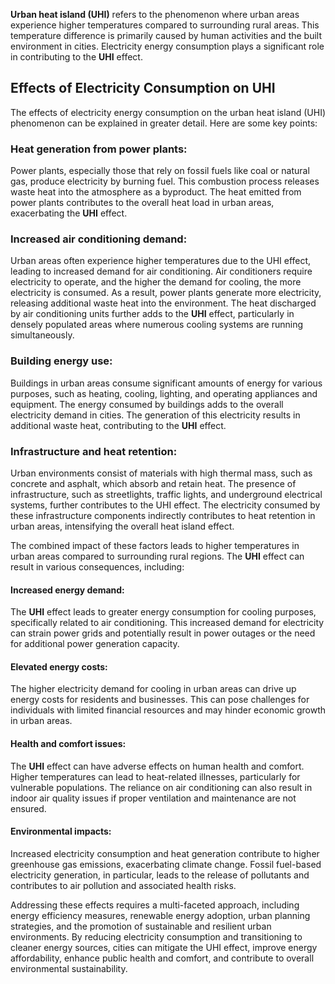 **Urban heat island (UHI)** refers to the phenomenon where urban areas experience higher temperatures compared to surrounding rural areas. This temperature difference is primarily caused by human activities and the built environment in cities. Electricity energy consumption plays a significant role in contributing to the **UHI** effect.

## Effects of **Electricity Consumption** on **UHI**
The effects of electricity energy consumption on the urban heat island (UHI) phenomenon can be explained in greater detail. Here are some key points:

### Heat generation from power plants: 
Power plants, especially those that rely on fossil fuels like coal or natural gas, produce electricity by burning fuel. This combustion process releases waste heat into the atmosphere as a byproduct. The heat emitted from power plants contributes to the overall heat load in urban areas, exacerbating the **UHI** effect.

### Increased air conditioning demand: 
Urban areas often experience higher temperatures due to the UHI effect, leading to increased demand for air conditioning. Air conditioners require electricity to operate, and the higher the demand for cooling, the more electricity is consumed. As a result, power plants generate more electricity, releasing additional waste heat into the environment. The heat discharged by air conditioning units further adds to the **UHI** effect, particularly in densely populated areas where numerous cooling systems are running simultaneously.

### Building energy use: 
Buildings in urban areas consume significant amounts of energy for various purposes, such as heating, cooling, lighting, and operating appliances and equipment. The energy consumed by buildings adds to the overall electricity demand in cities. The generation of this electricity results in additional waste heat, contributing to the **UHI** effect.

### Infrastructure and heat retention: 
Urban environments consist of materials with high thermal mass, such as concrete and asphalt, which absorb and retain heat. The presence of infrastructure, such as streetlights, traffic lights, and underground electrical systems, further contributes to the UHI effect. The electricity consumed by these infrastructure components indirectly contributes to heat retention in urban areas, intensifying the overall heat island effect.

The combined impact of these factors leads to higher temperatures in urban areas compared to surrounding rural regions. The **UHI** effect can result in various consequences, including:

#### Increased energy demand: 
The **UHI** effect leads to greater energy consumption for cooling purposes, specifically related to air conditioning. This increased demand for electricity can strain power grids and potentially result in power outages or the need for additional power generation capacity.

#### Elevated energy costs: 
The higher electricity demand for cooling in urban areas can drive up energy costs for residents and businesses. This can pose challenges for individuals with limited financial resources and may hinder economic growth in urban areas.

#### Health and comfort issues: 
The **UHI** effect can have adverse effects on human health and comfort. Higher temperatures can lead to heat-related illnesses, particularly for vulnerable populations. The reliance on air conditioning can also result in indoor air quality issues if proper ventilation and maintenance are not ensured.

#### Environmental impacts: 
Increased electricity consumption and heat generation contribute to higher greenhouse gas emissions, exacerbating climate change. Fossil fuel-based electricity generation, in particular, leads to the release of pollutants and contributes to air pollution and associated health risks.

Addressing these effects requires a multi-faceted approach, including energy efficiency measures, renewable energy adoption, urban planning strategies, and the promotion of sustainable and resilient urban environments. By reducing electricity consumption and transitioning to cleaner energy sources, cities can mitigate the UHI effect, improve energy affordability, enhance public health and comfort, and contribute to overall environmental sustainability.